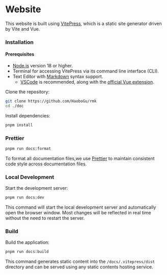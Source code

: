 # Website

This website is built using [VitePress](https://vitepress.dev/), which is a static site generator driven by Vite and Vue.

### Installation

#### Prerequisites

- [Node.js](https://nodejs.org/) version 18 or higher.
- Terminal for accessing VitePress via its command line interface (CLI).
- Text Editor with [Markdown](https://en.wikipedia.org/wiki/Markdown) syntax support.
  - [VSCode](https://code.visualstudio.com/) is recommended, along with the [official Vue extension](https://marketplace.visualstudio.com/items?itemName=Vue.volar).

Clone the repository:

```bash
git clone https://github.com/HaoboGu/rmk
cd ./doc
```

Install dependencies:

```sh [pnpm]
pnpm install
```

### Prettier

```sh [pnpm]
pnpm run docs:format
```

To format all documentation files,we use [Prettier](https://prettier.io/) to maintain consistent code style across documentation files.

### Local Development

Start the development server:

```sh [pnpm]
pnpm run docs:dev
```

This command will start the local development server and automatically open the browser window. Most changes will be reflected in real time without the need to restart the server.

### Build

Build the application:

```sh [pnpm]
pnpm run docs:build
```

This command generates static content into the `/docs/.vitepress/dist` directory and can be served using any static contents hosting service.
